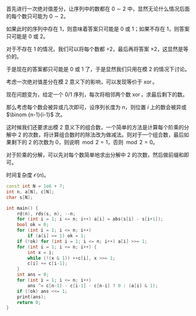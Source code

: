 首先进行一次绝对值差分，让序列中的数都在 $0 \sim 2$ 中，显然无论什么情况后面的每个数只可能为 $0 \sim 2$。

如果此时的序列中存在 $1$，则意味着答案只可能是 $0$ 或 $1$；如果不存在 $1$，则答案只可能是 $0$ 或 $2$。

对于不存在 $1$ 的情况，我们可以将每个数都 $\div 2$，最后再将答案 $\times 2$，这显然是等价的。

于是现在的答案都只可能是 $0$ 或 $1$ 了，于是显然我们只用在模 $2$ 的情况下讨论。

考虑一次绝对值差分在模 $2$ 意义下的影响，可以发现等价于 $\operatorname{xor}$。

现在问题变为，给定一个 $0/1$ 序列，每次将相邻两个数 $\operatorname{xor}$，求最后剩下的数。

那么考虑每个数会被异或几次即可，设序列长度为 $n$，则位置 $i$ 上的数会被异或 $\binom {n-1}{i-1}$ 次。

这时候我们还要求出模 $2$ 意义下的组合数，一个简单的方法是计算每个阶乘的分解中 $2$ 的次数，将计算组合数时的除法改为做减法。则对于一个组合数，最后如果剩下的 $2$ 的次数为 $0$，则说明 $\bmod 2 = 1$，否则 $\bmod 2 = 0$。

对于阶乘的分解，可以先对每个数简单地求出分解中 $2$ 的次数，然后做前缀和即可。

时间复杂度 $\mathcal O(n)$。

```cpp
const int N = 1e6 + 7;
int n, a[N], c[N];
char s[N];

int main() {
	rd(n), rds(s, n), --n;
	for (int i = 1; i <= n; i++) a[i] = abs(s[i] - s[i+1]);
	bool ok = 0;
	for (int i = 1; i <= n; i++)
		if (a[i] == 1) ok = 1;
	if (!ok) for (int i = 1; i <= n; i++) a[i] >>= 1;
	for (int i = 1; i <= n; i++) {
		int x = i;
		while (!(x & 1)) ++c[i], x >>= 1;
		c[i] += c[i-1];
	}
	int ans = 0;
	for (int i = 1; i <= n; i++)
		ans ^= c[n-1] - c[i-1] - c[n-i] ? 0 : (a[i] & 1);
	if (!ok) ans <<= 1;
	print(ans);
	return 0;
}
```